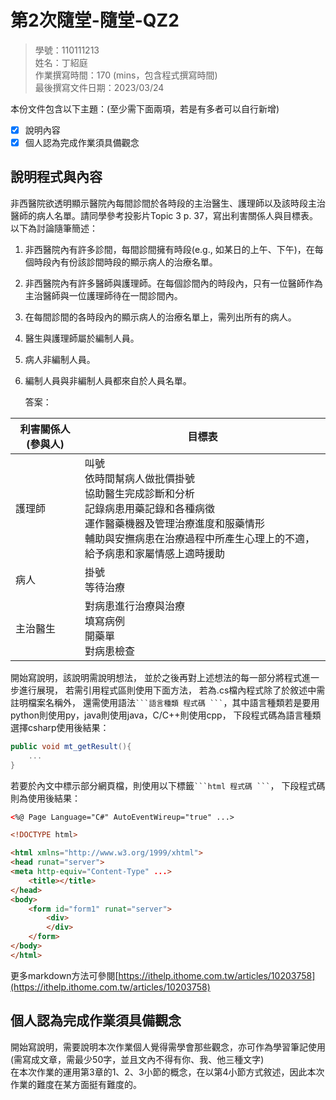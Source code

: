 # 第2次隨堂-隨堂-QZ2
>
>學號：110111213
><br />
>姓名：丁紹庭
><br />
>作業撰寫時間：170 (mins，包含程式撰寫時間)
><br />
>最後撰寫文件日期：2023/03/24
>

本份文件包含以下主題：(至少需下面兩項，若是有多者可以自行新增)
- [x] 說明內容
- [x] 個人認為完成作業須具備觀念

## 說明程式與內容

非西醫院欲透明顯示醫院內每間診間於各時段的主治醫生、護理師以及該時段主治醫師的病人名單。請同學參考投影片Topic 3 p. 37，寫出利害關係人與目標表。以下為討論隨筆簡述：

1. 非西醫院內有許多診間，每間診間擁有時段(e.g., 如某日的上午、下午)，在每個時段內有份該診間時段的顯示病人的治療名單。
2. 非西醫院內有許多醫師與護理師。在每個診間內的時段內，只有一位醫師作為主治醫師與一位護理師待在一間診間內。
3. 在每間診間的各時段內的顯示病人的治療名單上，需列出所有的病人。
4. 醫生與護理師屬於編制人員。
5. 病人非編制人員。
6. 編制人員與非編制人員都來自於人員名單。

    答案：
    
|利害關係人(參與人) |目標表|    
|----|----|
|護理師| 叫號</br>依時間幫病人做批價掛號</br>協助醫生完成診斷和分析</br>記錄病患用藥記錄和各種病徵</br>運作醫藥機器及管理治療進度和服藥情形</br>輔助與安撫病患在治療過程中所產生心理上的不適，給予病患和家屬情感上適時援助|
|病人|  掛號</br>  等待治療|
|主治醫生|對病患進行治療與治療</br>填寫病例</br>開藥單</br>對病患檢查 |

開始寫說明，該說明需說明想法，
並於之後再對上述想法的每一部分將程式進一步進行展現，
若需引用程式區則使用下面方法，
若為.cs檔內程式除了於敘述中需註明檔案名稱外，
還需使用語法` ```語言種類 程式碼 ``` `，其中語言種類若是要用python則使用py，java則使用java，C/C++則使用cpp，
下段程式碼為語言種類選擇csharp使用後結果：

```csharp
public void mt_getResult(){
    ...
}
```

若要於內文中標示部分網頁檔，則使用以下標籤` ```html 程式碼 ``` `，
下段程式碼則為使用後結果：

```html
<%@ Page Language="C#" AutoEventWireup="true" ...>

<!DOCTYPE html>

<html xmlns="http://www.w3.org/1999/xhtml">
<head runat="server">
<meta http-equiv="Content-Type" ...>
    <title></title>
</head>
<body>
    <form id="form1" runat="server">
        <div>
        </div>
    </form>
</body>
</html>
```
更多markdown方法可參閱[https://ithelp.ithome.com.tw/articles/10203758](https://ithelp.ithome.com.tw/articles/10203758)

## 個人認為完成作業須具備觀念

開始寫說明，需要說明本次作業個人覺得需學會那些觀念，亦可作為學習筆記使用 (需寫成文章，需最少50字，並且文內不得有你、我、他三種文字)
</br>在本次作業的運用第3章的1、2、3小節的概念，在以第4小節方式敘述，因此本次作業的難度在某方面挺有難度的。